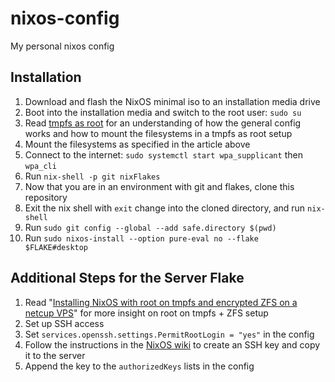 # nixos-config
My personal nixos config

## Installation

1. Download and flash the NixOS minimal iso to an installation media drive
2. Boot into the installation media and switch to the root user: `sudo su`
3. Read [tmpfs as root](https://elis.nu/blog/2020/05/nixos-tmpfs-as-root/#step-1-partitioning) for an understanding of how the general config works and how to mount the filesystems in a tmpfs as root setup
4. Mount the filesystems as specified in the article above
5. Connect to the internet: `sudo systemctl start wpa_supplicant` then `wpa_cli`
6. Run `nix-shell -p git nixFlakes`
7. Now that you are in an environment with git and flakes, clone this repository
8. Exit the nix shell with `exit` change into the cloned directory, and run `nix-shell`
9. Run `sudo git config --global --add safe.directory $(pwd)`
10. Run `sudo nixos-install --option pure-eval no --flake $FLAKE#desktop`

## Additional Steps for the Server Flake
1. Read "[Installing NixOS with root on tmpfs and encrypted ZFS on a netcup VPS](https://carjorvaz.com/posts/installing-nixos-with-root-on-tmpfs-and-encrypted-zfs-on-a-netcup-vps/)" for more insight on root on tmpfs + ZFS setup
2. Set up SSH access
  1. Set `services.openssh.settings.PermitRootLogin = "yes"` in the config
  2. Follow the instructions in the [NixOS wiki](https://nixos.wiki/wiki/SSH_public_key_authentication) to create an SSH key and copy it to the server
  3. Append the key to the `authorizedKeys` lists in the config
